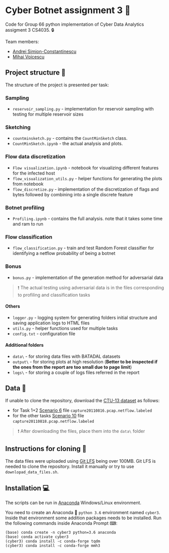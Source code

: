 # Cyber Botnet assignment 3 :japanese_goblin:

Code for Group 66 python implementation of Cyber Data Analytics assigment 3 CS4035. :lock:

Team members:

 * [Andrei Simion-Constantinescu](https://www.linkedin.com/in/andrei-simion-constantinescu/)
 * [Mihai Voicescu](https://github.com/mihai1voicescu)
 
## Project structure :open_file_folder:
The structure of the project is presented per task:


### Sampling

* `reservoir_sampling.py` - implementation for reservoir sampling with testing for multiple reservoir sizes

### Sketching

* `countminsketch.py` - contains the `CountMinSketch` class.
* `CountMinSketch.ipynb` - the actual analysis and plots.

### Flow data discretization

* `Flow visualization.ipynb` - notebook for visualizing different features for the infected host
* `flow_visualization_utils.py` - helper functions for generating the plots from notebook
* `flow_discretize.py` - implementation of the discretization of flags and bytes followed by combining into a single discrete feature 

### Botnet profiling

* `Profiling.ipynb` - contains the full analysis. note that it takes some time and ram
to run

### Flow classification
* `flow_classification.py` - train and test Random Forest classifier for identifying a netflow probability of being a botnet

### Bonus
* `bonus.py` - implementation of the generation method for adversarial data

> :exclamation: The actual testing using adversarial data is in the files corresponding to profiling and classification tasks

#### Others
* `logger.py` - logging system for generating folders initial structure and saving application logs to HTML files 
* `utils.py` - helper functions used for multiple tasks
* `config.txt` - configuration file

#### Additional folders
* `data\` - for storing data files with BATADAL datasets
* `output\` - for storing plots at high resolution (**Better to be inspected if the ones from the report are too small due to page limit**)
* `logs\` - for storing a couple of logs files referred in the report

## Data :floppy_disk:
If unable to clone the repository, download the [CTU-13 dataset](https://www.stratosphereips.org/datasets-ctu13/) as follows:

* for Task 1+2 [Scenario 6](https://mcfp.felk.cvut.cz/publicDatasets/CTU-Malware-Capture-Botnet-47/) file `capture20110816.pcap.netflow.labeled`
* for the other tasks [Scenario 10](https://mcfp.felk.cvut.cz/publicDatasets/CTU-Malware-Capture-Botnet-51/) file `capture20110818.pcap.netflow.labeled`

> :exclamation: After downloading the files, place them into the `data\` folder

## Instructions for cloning :memo:
The data files were uploaded using [Git LFS](https://git-lfs.github.com/) being over 100MB. Git LFS is needed to clone the repository. Install it manually or try to use `downlopad_data_files.sh`.

## Installation :computer:
The scripts can be run in [Anaconda](https://www.anaconda.com/download/) Windows/Linux environment.

You need to create an Anaconda :snake: `python 3.6` environment named `cyber3`.
Inside that environment some addition packages needs to be installed. Run the following commands inside Anaconda Prompt ⌨:
```shell
(base) conda create -n cyber3 python=3.6 anaconda
(base) conda activate cyber3
(cyber3) conda install -c conda-forge tqdm 
(cyber3) conda install -c conda-forge mmh3
```

